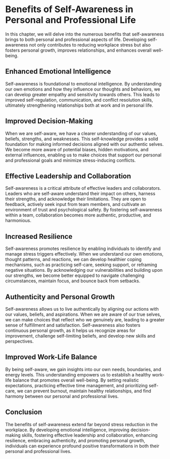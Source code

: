 Benefits of Self-Awareness in Personal and Professional Life
=======================================================================

In this chapter, we will delve into the numerous benefits that self-awareness brings to both personal and professional aspects of life. Developing self-awareness not only contributes to reducing workplace stress but also fosters personal growth, improves relationships, and enhances overall well-being.

Enhanced Emotional Intelligence
-------------------------------

Self-awareness is foundational to emotional intelligence. By understanding our own emotions and how they influence our thoughts and behaviors, we can develop greater empathy and sensitivity towards others. This leads to improved self-regulation, communication, and conflict resolution skills, ultimately strengthening relationships both at work and in personal life.

Improved Decision-Making
------------------------

When we are self-aware, we have a clearer understanding of our values, beliefs, strengths, and weaknesses. This self-knowledge provides a solid foundation for making informed decisions aligned with our authentic selves. We become more aware of potential biases, hidden motivations, and external influences, enabling us to make choices that support our personal and professional goals and minimize stress-inducing conflicts.

Effective Leadership and Collaboration
--------------------------------------

Self-awareness is a critical attribute of effective leaders and collaborators. Leaders who are self-aware understand their impact on others, harness their strengths, and acknowledge their limitations. They are open to feedback, actively seek input from team members, and cultivate an environment of trust and psychological safety. By fostering self-awareness within a team, collaboration becomes more authentic, productive, and harmonious.

Increased Resilience
--------------------

Self-awareness promotes resilience by enabling individuals to identify and manage stress triggers effectively. When we understand our own emotions, thought patterns, and reactions, we can develop healthier coping mechanisms, such as practicing self-care, seeking support, or reframing negative situations. By acknowledging our vulnerabilities and building upon our strengths, we become better equipped to navigate challenging circumstances, maintain focus, and bounce back from setbacks.

Authenticity and Personal Growth
--------------------------------

Self-awareness allows us to live authentically by aligning our actions with our values, beliefs, and aspirations. When we are aware of our true selves, we can make choices that reflect who we genuinely are, leading to a greater sense of fulfillment and satisfaction. Self-awareness also fosters continuous personal growth, as it helps us recognize areas for improvement, challenge self-limiting beliefs, and develop new skills and perspectives.

Improved Work-Life Balance
--------------------------

By being self-aware, we gain insights into our own needs, boundaries, and energy levels. This understanding empowers us to establish a healthy work-life balance that promotes overall well-being. By setting realistic expectations, practicing effective time management, and prioritizing self-care, we can prevent burnout, maintain healthy relationships, and find harmony between our personal and professional lives.

Conclusion
----------

The benefits of self-awareness extend far beyond stress reduction in the workplace. By developing emotional intelligence, improving decision-making skills, fostering effective leadership and collaboration, enhancing resilience, embracing authenticity, and promoting personal growth, individuals can experience profound positive transformations in both their personal and professional lives.
